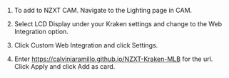 1. To add to NZXT CAM. Navigate to the Lighting page in CAM.

2. Select LCD Display under your Kraken settings and change to the Web Integration option.

3. Click Custom Web Integration and click Settings.

4. Enter https://calvinjaramillo.github.io/NZXT-Kraken-MLB for the url. Click Apply and click Add as card.
